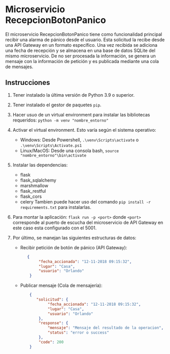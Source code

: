 # Microservicio RecepcionBotonPanico

El microservicio RecepcionBotonPanico tiene como funcionalidad principal recibir una alarma de pánico desde el usuario. Esta solicitud la recibe desde una API Gateway en un formato específico. Una vez recibida se adiciona una fecha de recepción y se almacena en una base de datos SQLite del mismo microservicio. De no ser procesada la información, se genera un mensaje con la información de petición y es publicada mediante una cola de mensajes. 


## Instrucciones 

1. Tener instalado la última versión de Python 3.9 o superior.
2. Tener instalado el gestor de paquetes `pip`.
3. Hacer usuo de un virtual environment para instalar las bibliotecas requeridos: `python -m venv "nombre_entorno"`
4. Activar el virtual environment. Esto varía según el sistema operativo:
    - Windows:
    Desde Powershell, `.\venv\Scripts\activate` o `.\venv\Scripts\Activate.ps1`
    - Linux/MacOS:
    Desde una consola bash, `source "nombre_entorno"\bin\activate`

5. Instalar las dependencias:
    - flask
    - flask_sqlalchemy
    - marshmallow
    - flask_restful
    - flask_cors
    - celery
    Tambien puede hacer uso del comando `pip install -r requirements.txt` para instalarlas.

6. Para montar la aplicación:
    `flask run -p <port>` donde `<port>` corresponde al puerto de escucha del microservicio de API Gateway en este caso esta configurado con el 5001.

7. Por último, se manejan las siguientes estructuras de datos:
    - Recibir petición de botón de pánico (API Gateway):
        ```json
           {
	            "fecha_accionada": "12-11-2018 09:15:32",
	            "lugar": "Casa",
	            "usuario": "Orlando"
            }
        ```
    - Publicar mensaje (Cola de mensajería):
        ```json
            {
               "solicitud": {
    	            "fecha_accionada": "12-11-2018 09:15:32",
    	            "lugar": "Casa",
    	            "usuario": "Orlando"
                },
                "response": {
                    "mensaje": "Mensaje del resultado de la operacion",
                    "status": "error o success"
                },
                "code": 200
            }
        ```